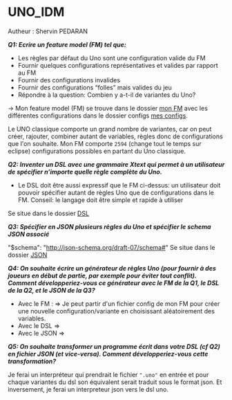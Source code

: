 # UNO_IDM

Autheur : Shervin PEDARAN

***Q1: Ecrire un feature model (FM) tel que:***

* Les règles par défaut du Uno sont une configuration valide du FM
* Fournir quelques configurations représentatives et valides par rapport au FM
* Fournir des configurations invalides
* Fournir des configurations “folles” mais valides du jeu
* Répondre à la question: Combien y a-t-il de variantes du Uno? 

-> Mon feature model (FM) se trouve dans le dossier [mon FM](https://github.com/SnPop/UNO_IDM/tree/main/FM/UNO/UNO) avec les différentes configurations dans le dossier configs [mes configs](https://github.com/SnPop/UNO_IDM/tree/main/FM/UNO/UNO/configs). 

Le UNO classique comporte un grand nombre de variantes, car on peut créer, rajouter, combiner autant de variables, règles donc de configurations que l'on souhaite.
Mon FM comporte `2594` (change tout le temps sur eclipse) configurations possibles en partant du Uno classique.

***Q2: Inventer un DSL avec une grammaire Xtext qui permet à un utilisateur de spécifier n’importe quelle règle complète du Uno.***

* Le DSL doit être aussi expressif que le FM ci-dessus: un utilisateur doit pouvoir spécifier autant de règles Uno que de configurations dans le FM. 
Conseil: le langage doit être simple et rapide à utiliser 

Se situe dans le dossier [DSL](https://github.com/SnPop/UNO_IDM/tree/main/DSL)


***Q3: Spécifier en JSON plusieurs règles du Uno et spécifier le schema JSON associé***

"$schema": "http://json-schema.org/draft-07/schema#"
Se situe dans le dossier [JSON](https://github.com/SnPop/UNO_IDM/tree/main/JSON)


***Q4: On souhaite écrire un générateur de règles Uno (pour fournir à des joueurs en début de partie, par exemple pour éviter tout conflit). Comment développeriez-vous ce générateur avec le FM de la Q1, le DSL de la Q2, et le JSON de la Q3?***

* Avec le FM : => Je peut partir d'un fichier config de mon FM pour créer une nouvelle configuration/variante en choisissant aléatoirement des variables.   
* Avec le DSL => 
* Avec le JSON =>

***Q5: On souhaite transformer un programme écrit dans votre DSL (cf Q2) en fichier JSON (et vice-versa). Comment développeriez-vous cette transformation?***

Je ferai un interpréteur qui prendrait le fichier `".uno"` en entrée et pour chaque variantes du dsl son équivalent serait traduit sous le format json.
Et inversement, je ferai un interpreteur json vers le dsl uno.
